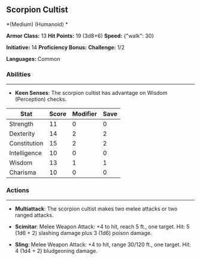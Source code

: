 ## Scorpion Cultist
*(Medium) (Humanoid) *

**Armor Class:** 13
**Hit Points:** 19 (3d8+6)
**Speed:** {"walk": 30}

**Initiative:** 14
**Proficiency Bonus:**
**Challenge:** 1/2

**Languages:** Common

### Abilities
 --- 
- **Keen Senses**: The scorpion cultist has advantage on Wisdom (Perception) checks.



| Stat | Score | Modifier | Save |
| ---- | ---- | ---- | ---- |
| Strength | 11 | 0 | 0 |
| Dexterity | 14 | 2 | 2 |
| Constitution | 15 | 2 | 2 |
| Intelligence | 10 | 0 | 0 |
| Wisdom | 13 | 1 | 1 |
| Charisma | 10 | 0 | 0 |

### Actions
 --- 
- **Multiattack**: The scorpion cultist makes two melee attacks or two ranged attacks.

- **Scimitar**: Melee Weapon Attack: +4 to hit, reach 5 ft., one target. Hit: 5 (1d6 + 2) slashing damage plus 3 (1d6) poison damage.

- **Sling**: Melee Weapon Attack: +4 to hit, range 30/120 ft., one target. Hit: 4 (1d4 + 2) bludgeoning damage.

